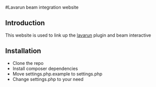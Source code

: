#Lavarun beam integration website
## Introduction
This website is used to link up the [lavarun](https://github.com/Go-Va/lavarun-plugin) plugin and beam interactive
## Installation
* Clone the repo
* Install composer dependencies
* Move settings.php.example to settings.php
* Change settings.php to your need